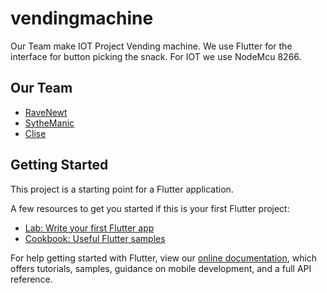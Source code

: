 # vendingmachine

Our Team make IOT Project Vending machine. We use Flutter for the interface for button picking the snack. For IOT we use NodeMcu 8266.

## Our Team
- [RaveNewt](https://github.com/RaveNewt)
- [SytheManic](https://github.com/Sythe007)
- [Clise](https://github.com/CliseAI)

## Getting Started

This project is a starting point for a Flutter application.

A few resources to get you started if this is your first Flutter project:

- [Lab: Write your first Flutter app](https://flutter.dev/docs/get-started/codelab)
- [Cookbook: Useful Flutter samples](https://flutter.dev/docs/cookbook)

For help getting started with Flutter, view our
[online documentation](https://flutter.dev/docs), which offers tutorials,
samples, guidance on mobile development, and a full API reference.
